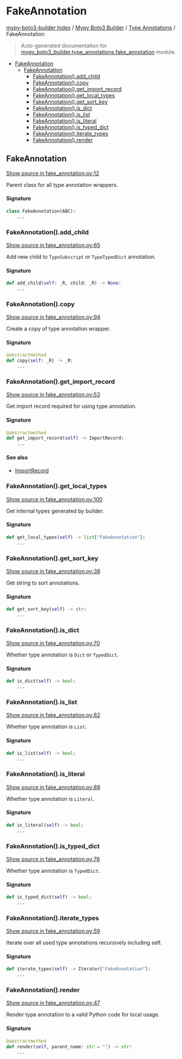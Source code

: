 # FakeAnnotation

[mypy-boto3-builder Index](../../README.md#mypy-boto3-builder-index) /
[Mypy Boto3 Builder](../index.md#mypy-boto3-builder) /
[Type Annotations](./index.md#type-annotations) /
FakeAnnotation

> Auto-generated documentation for [mypy_boto3_builder.type_annotations.fake_annotation](https://github.com/youtype/mypy_boto3_builder/blob/main/mypy_boto3_builder/type_annotations/fake_annotation.py) module.

- [FakeAnnotation](#fakeannotation)
  - [FakeAnnotation](#fakeannotation-1)
    - [FakeAnnotation().add_child](#fakeannotation()add_child)
    - [FakeAnnotation().copy](#fakeannotation()copy)
    - [FakeAnnotation().get_import_record](#fakeannotation()get_import_record)
    - [FakeAnnotation().get_local_types](#fakeannotation()get_local_types)
    - [FakeAnnotation().get_sort_key](#fakeannotation()get_sort_key)
    - [FakeAnnotation().is_dict](#fakeannotation()is_dict)
    - [FakeAnnotation().is_list](#fakeannotation()is_list)
    - [FakeAnnotation().is_literal](#fakeannotation()is_literal)
    - [FakeAnnotation().is_typed_dict](#fakeannotation()is_typed_dict)
    - [FakeAnnotation().iterate_types](#fakeannotation()iterate_types)
    - [FakeAnnotation().render](#fakeannotation()render)

## FakeAnnotation

[Show source in fake_annotation.py:12](https://github.com/youtype/mypy_boto3_builder/blob/main/mypy_boto3_builder/type_annotations/fake_annotation.py#L12)

Parent class for all type annotation wrappers.

#### Signature

```python
class FakeAnnotation(ABC):
    ...
```

### FakeAnnotation().add_child

[Show source in fake_annotation.py:65](https://github.com/youtype/mypy_boto3_builder/blob/main/mypy_boto3_builder/type_annotations/fake_annotation.py#L65)

Add new child to `TypeSubscript` or `TypeTypedDict` annotation.

#### Signature

```python
def add_child(self: _R, child: _R) -> None:
    ...
```

### FakeAnnotation().copy

[Show source in fake_annotation.py:94](https://github.com/youtype/mypy_boto3_builder/blob/main/mypy_boto3_builder/type_annotations/fake_annotation.py#L94)

Create a copy of type annotation wrapper.

#### Signature

```python
@abstractmethod
def copy(self: _R) -> _R:
    ...
```

### FakeAnnotation().get_import_record

[Show source in fake_annotation.py:53](https://github.com/youtype/mypy_boto3_builder/blob/main/mypy_boto3_builder/type_annotations/fake_annotation.py#L53)

Get import record required for using type annotation.

#### Signature

```python
@abstractmethod
def get_import_record(self) -> ImportRecord:
    ...
```

#### See also

- [ImportRecord](../import_helpers/import_record.md#importrecord)

### FakeAnnotation().get_local_types

[Show source in fake_annotation.py:100](https://github.com/youtype/mypy_boto3_builder/blob/main/mypy_boto3_builder/type_annotations/fake_annotation.py#L100)

Get internal types generated by builder.

#### Signature

```python
def get_local_types(self) -> list["FakeAnnotation"]:
    ...
```

### FakeAnnotation().get_sort_key

[Show source in fake_annotation.py:38](https://github.com/youtype/mypy_boto3_builder/blob/main/mypy_boto3_builder/type_annotations/fake_annotation.py#L38)

Get string to sort annotations.

#### Signature

```python
def get_sort_key(self) -> str:
    ...
```

### FakeAnnotation().is_dict

[Show source in fake_annotation.py:70](https://github.com/youtype/mypy_boto3_builder/blob/main/mypy_boto3_builder/type_annotations/fake_annotation.py#L70)

Whether type annotation is `Dict` or `TypedDict`.

#### Signature

```python
def is_dict(self) -> bool:
    ...
```

### FakeAnnotation().is_list

[Show source in fake_annotation.py:82](https://github.com/youtype/mypy_boto3_builder/blob/main/mypy_boto3_builder/type_annotations/fake_annotation.py#L82)

Whether type annotation is `List`.

#### Signature

```python
def is_list(self) -> bool:
    ...
```

### FakeAnnotation().is_literal

[Show source in fake_annotation.py:88](https://github.com/youtype/mypy_boto3_builder/blob/main/mypy_boto3_builder/type_annotations/fake_annotation.py#L88)

Whether type annotation is `Literal`.

#### Signature

```python
def is_literal(self) -> bool:
    ...
```

### FakeAnnotation().is_typed_dict

[Show source in fake_annotation.py:76](https://github.com/youtype/mypy_boto3_builder/blob/main/mypy_boto3_builder/type_annotations/fake_annotation.py#L76)

Whether type annotation is `TypedDict`.

#### Signature

```python
def is_typed_dict(self) -> bool:
    ...
```

### FakeAnnotation().iterate_types

[Show source in fake_annotation.py:59](https://github.com/youtype/mypy_boto3_builder/blob/main/mypy_boto3_builder/type_annotations/fake_annotation.py#L59)

Iterate over all used type annotations recursively including self.

#### Signature

```python
def iterate_types(self) -> Iterator["FakeAnnotation"]:
    ...
```

### FakeAnnotation().render

[Show source in fake_annotation.py:47](https://github.com/youtype/mypy_boto3_builder/blob/main/mypy_boto3_builder/type_annotations/fake_annotation.py#L47)

Render type annotation to a valid Python code for local usage.

#### Signature

```python
@abstractmethod
def render(self, parent_name: str = "") -> str:
    ...
```


